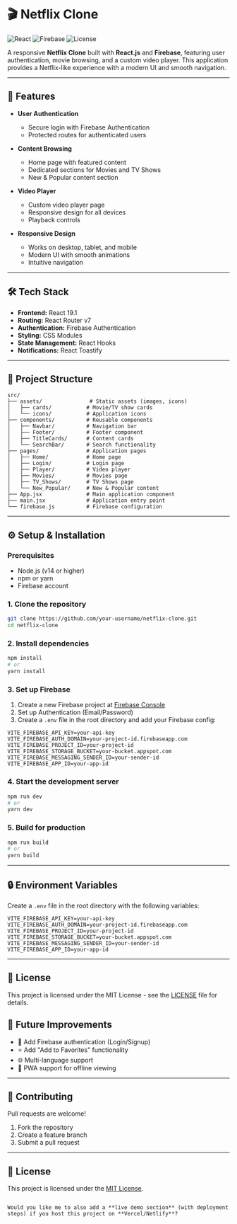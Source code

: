 # 🎬 Netflix Clone

![React](https://img.shields.io/badge/React-19.1-blue)
![Firebase](https://img.shields.io/badge/Firebase-12.0-orange)
![License](https://img.shields.io/badge/License-MIT-green)

A responsive **Netflix Clone** built with **React.js** and **Firebase**, featuring user authentication, movie browsing, and a custom video player. This application provides a Netflix-like experience with a modern UI and smooth navigation.

---

## 🚀 Features

- **User Authentication**
  - Secure login with Firebase Authentication
  - Protected routes for authenticated users
  
- **Content Browsing**
  - Home page with featured content
  - Dedicated sections for Movies and TV Shows
  - New & Popular content section
  
- **Video Player**
  - Custom video player page
  - Responsive design for all devices
  - Playback controls
  
- **Responsive Design**
  - Works on desktop, tablet, and mobile
  - Modern UI with smooth animations
  - Intuitive navigation

---

## 🛠️ Tech Stack

- **Frontend:** React 19.1
- **Routing:** React Router v7
- **Authentication:** Firebase Authentication
- **Styling:** CSS Modules
- **State Management:** React Hooks
- **Notifications:** React Toastify

---

## 📂 Project Structure

```
src/
├── assets/               # Static assets (images, icons)
│   ├── cards/           # Movie/TV show cards
│   └── icons/           # Application icons
├── components/          # Reusable components
│   ├── Navbar/          # Navigation bar
│   ├── Footer/          # Footer component
│   ├── TitleCards/      # Content cards
│   └── SearchBar/       # Search functionality
├── pages/               # Application pages
│   ├── Home/            # Home page
│   ├── Login/           # Login page
│   ├── Player/          # Video player
│   ├── Movies/          # Movies page
│   ├── TV_Shows/        # TV Shows page
│   └── New_Popular/     # New & Popular content
├── App.jsx              # Main application component
├── main.jsx             # Application entry point
└── firebase.js          # Firebase configuration
```

---

## ⚙️ Setup & Installation

### Prerequisites
- Node.js (v14 or higher)
- npm or yarn
- Firebase account

### 1. Clone the repository
```bash
git clone https://github.com/your-username/netflix-clone.git
cd netflix-clone
```

### 2. Install dependencies
```bash
npm install
# or
yarn install
```

### 3. Set up Firebase
1. Create a new Firebase project at [Firebase Console](https://console.firebase.google.com/)
2. Set up Authentication (Email/Password)
3. Create a `.env` file in the root directory and add your Firebase config:
```env
VITE_FIREBASE_API_KEY=your-api-key
VITE_FIREBASE_AUTH_DOMAIN=your-project-id.firebaseapp.com
VITE_FIREBASE_PROJECT_ID=your-project-id
VITE_FIREBASE_STORAGE_BUCKET=your-bucket.appspot.com
VITE_FIREBASE_MESSAGING_SENDER_ID=your-sender-id
VITE_FIREBASE_APP_ID=your-app-id
```

### 4. Start the development server
```bash
npm run dev
# or
yarn dev
```

### 5. Build for production
```bash
npm run build
# or
yarn build
```

---

## 🔒 Environment Variables

Create a `.env` file in the root directory with the following variables:

```env
VITE_FIREBASE_API_KEY=your-api-key
VITE_FIREBASE_AUTH_DOMAIN=your-project-id.firebaseapp.com
VITE_FIREBASE_PROJECT_ID=your-project-id
VITE_FIREBASE_STORAGE_BUCKET=your-bucket.appspot.com
VITE_FIREBASE_MESSAGING_SENDER_ID=your-sender-id
VITE_FIREBASE_APP_ID=your-app-id
```

---

## 📝 License

This project is licensed under the MIT License - see the [LICENSE](LICENSE) file for details.

## 🚧 Future Improvements

* 🔑 Add Firebase authentication (Login/Signup)
* ⭐ Add "Add to Favorites" functionality
* 🌐 Multi-language support
* 📱 PWA support for offline viewing

---

## 🤝 Contributing

Pull requests are welcome!

1. Fork the repository
2. Create a feature branch
3. Submit a pull request

---

## 📜 License

This project is licensed under the [MIT License](LICENSE).

```

Would you like me to also add a **live demo section** (with deployment steps) if you host this project on **Vercel/Netlify**?
```
